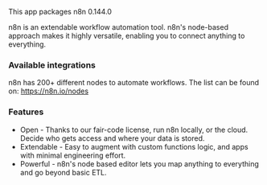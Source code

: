 This app packages n8n <upstream>0.144.0</upstream>

n8n is an extendable workflow automation tool. n8n's node-based approach makes it highly versatile, enabling you to connect anything to everything.

### Available integrations

n8n has 200+ different nodes to automate workflows. The list can be found on: https://n8n.io/nodes

### Features

* Open - Thanks to our fair-code license, run n8n locally, or the cloud. Decide who gets access and where your data is stored.
* Extendable - Easy to augment with custom functions logic, and apps with minimal engineering effort.
* Powerful - n8n's node based editor lets you map anything to everything and go beyond basic ETL. 

